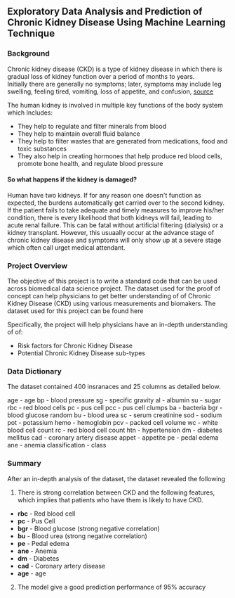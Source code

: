 ## Exploratory Data Analysis and Prediction of Chronic Kidney Disease Using Machine Learning Technique

### Background 
  Chronic kidney disease (CKD) is a type of kidney disease in which there is gradual loss of kidney function over a period of months to years.  
  Initially there are generally no symptoms; later, symptoms may include leg swelling, feeling tired, vomiting, loss of appetite, and confusion, [source](https://en.wikipedia.org/wiki/Chronic_kidney_disease) 

The human kidney is involved in multiple key functions of the body system which Includes:
  - They help to regulate and filter minerals from blood<br>
  - They help to maintain overall fluid balance<br>
  - They help to filter wastes that are generated from medications, food and toxic substances <br>
  - They also help in creating hormones that help produce red blood cells, promote bone health, and regulate blood pressure

#### So what happens if the kidney is damaged?
  Human have two kidneys. If for any reason one doesn't function as expected, the burdens automatically get carried over to the second kidney. If the patient fails to take   adequate and timely measures to improve his/her condition,
  there is every likelihood that both kidneys will fail, leading to acute renal failure. This can be fatal without artificial filtering (dialysis) or a kidney transplant.
  However, this usuaally occur at the advance stage of chronic kidney disease and symptoms will only show up at a severe stage which often call urget medical attendant.

### Project Overview
The objective of this project is to write a standard code that can be used across biomedical data science project. The dataset used for the proof of concept can help physicians to get better understanding of of Chronic Kidney Disease (CKD) using various measurements and biomakers. The dataset used for this project can be found here

Specifically, the project will help physicians have an in-depth understanding of of:

- Risk factors for Chronic Kidney Disease
- Potential Chronic Kidney Disease sub-types
  
### Data Dictionary
The dataset contained 400 insranaces and 25 columns as detailed below.

age - age
bp - blood pressure
sg - specific gravity
al - albumin
su - sugar
rbc - red blood cells
pc - pus cell
pcc - pus cell clumps
ba - bacteria
bgr - blood glucose random
bu - blood urea
sc - serum creatinine
sod - sodium
pot - potassium
hemo - hemoglobin
pcv - packed cell volume
wc - white blood cell count
rc - red blood cell count
htn - hypertension
dm - diabetes mellitus
cad - coronary artery disease
appet - appetite
pe - pedal edema
ane - anemia
classification - class

### Summary
After an in-depth analysis of the dataset, the dataset revealed the following
  1. There is strong correlation between CKD and the following features, which implies that patients who have them is likely to have CKD.
  - **rbc** - Red blood cell <br>
  - **pc** - Pus Cell <br>
  - **bgr** - Blood glucose (strong negative correlation)
  - **bu** - Blood urea (strong negative correlation)
  - **pe** - Pedal edema
  - **ane** - Anemia
  - **dm** - Diabetes
  - **cad** - Coronary artery disease
  - **age** - age
  2. The model give a good prediction performance of 95% accuracy
